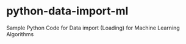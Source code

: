 # python-data-import-ml
Sample Python Code for Data import (Loading) for Machine Learning Algorithms
